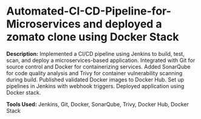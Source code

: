 # Automated-CI-CD-Pipeline-for-Microservices and deployed a zomato clone using Docker Stack
**Description:**
  Implemented a CI/CD pipeline using Jenkins to build, test, scan, and deploy a microservices-based application.
  Integrated with Git for source control and Docker for containerizing services.
  Added SonarQube for code quality analysis and Trivy for container vulnerability scanning during build.
  Published validated Docker images to Docker Hub.
  Set up pipelines in Jenkins with webhook triggers.
  Deployed application using Docker stack.

**Tools Used:** 
  Jenkins, Git, Docker, SonarQube, Trivy, Docker Hub, Docker Stack

